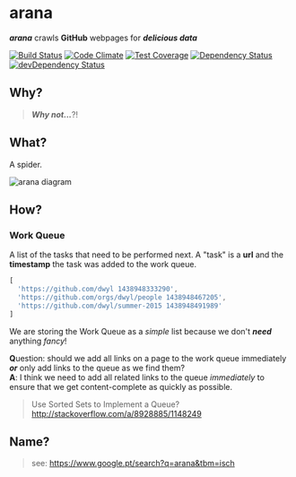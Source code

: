 # arana

***arana*** crawls **GitHub** webpages for ***delicious data***

[![Build Status](https://travis-ci.org/nelsonic/arana.svg?branch=master)](https://travis-ci.org/nelsonic/arana)
[![Code Climate](https://codeclimate.com/github/nelsonic/arana/badges/gpa.svg)](https://codeclimate.com/github/nelsonic/arana)
[![Test Coverage](https://codeclimate.com/github/nelsonic/arana/badges/coverage.svg)](https://codeclimate.com/github/nelsonic/arana/coverage)
[![Dependency Status](https://david-dm.org/nelsonic/arana.svg)](https://david-dm.org/nelsonic/arana)
[![devDependency Status](https://david-dm.org/nelsonic/arana/dev-status.svg)](https://david-dm.org/nelsonic/arana#info=devDependencies)
## Why?

> ***Why not...***?!

## What?

A spider.

![arana diagram](http://i.imgur.com/vSVXlku.jpg)

## How?

### Work Queue

A list of the tasks that need to be performed next.
A "task" is a **url** and the **timestamp** the task was added to the work queue.

```js
[
  'https://github.com/dwyl 1438948333290',
  'https://github.com/orgs/dwyl/people 1438948467205',
  'https://github.com/dwyl/summer-2015 1438948491989'
]
```

We are storing the Work Queue as a *simple* list because we don't ***need***
anything *fancy*!



**Q**uestion: should we add all links on a page to the work queue immediately
***or*** only add links to the queue as we find them?  
**A**: I think we need to add all related links to the queue *immediately*
to ensure that we get content-complete as quickly as possible.

> Use Sorted Sets to Implement a Queue?
http://stackoverflow.com/a/8928885/1148249


## Name?

> see: https://www.google.pt/search?q=arana&tbm=isch

